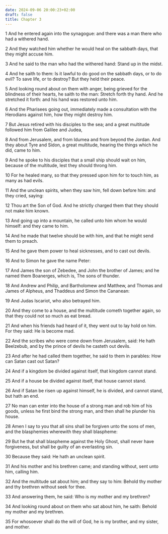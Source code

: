 ```yaml
---
date: 2024-09-06 20:00:23+02:00
draft: false
title: Chapter 3
---
```




1 And he entered again into the synagogue: and there was a man there who had a withered hand.

2 And they watched him whether he would heal on the sabbath days, that they might accuse him.

3 And he said to the man who had the withered hand: Stand up in the midst.

4 And he saith to them: Is it lawful to do good on the sabbath days, or to do evil? To save life, or to destroy? But they held their peace.

5 And looking round about on them with anger, being grieved for the blindness of their hearts, he saith to the man: Stretch forth thy hand. And he stretched it forth: and his hand was restored unto him.

6 And the Pharisees going out, immediately made a consultation with the Herodians against him, how they might destroy him.

7 But Jesus retired with his disciples to the sea; and a great multitude followed him from Galilee and Judea,

8 And from Jerusalem, and from Idumea and from beyond the Jordan. And they about Tyre and Sidon, a great multitude, hearing the things which he did, came to him.

9 And he spoke to his disciples that a small ship should wait on him, because of the multitude, lest they should throng him.

10 For he healed many, so that they pressed upon him for to touch him, as many as had evils.

11 And the unclean spirits, when they saw him, fell down before him: and they cried, saying:

12 Thou art the Son of God. And he strictly charged them that they should not make him known.

13 And going up into a mountain, he called unto him whom he would himself: and they came to him.

14 And he made that twelve should be with him, and that he might send them to preach.

15 And he gave them power to heal sicknesses, and to cast out devils.

16 And to Simon he gave the name Peter:

17 And James the son of Zebedee, and John the brother of James; and he named them Boanerges, which is, The sons of thunder.

18 And Andrew and Philip, and Bartholomew and Matthew, and Thomas and James of Alpheus, and Thaddeus and Simon the Cananean:

19 And Judas Iscariot, who also betrayed him.

20 And they come to a house, and the multitude cometh together again, so that they could not so much as eat bread.

21 And when his friends had heard of it, they went out to lay hold on him. For they said: He is become mad.

22 And the scribes who were come down from Jerusalem, said: He hath Beelzebub, and by the prince of devils he casteth out devils.

23 And after he had called them together, he said to them in parables: How can Satan cast out Satan?

24 And if a kingdom be divided against itself, that kingdom cannot stand.

25 And if a house be divided against itself, that house cannot stand.

26 And if Satan be risen up against himself, he is divided, and cannot stand, but hath an end.

27 No man can enter into the house of a strong man and rob him of his goods, unless he first bind the strong man, and then shall he plunder his house.

28 Amen I say to you that all sins shall be forgiven unto the sons of men, and the blasphemies wherewith they shall blaspheme:

29 But he that shall blaspheme against the Holy Ghost, shall never have forgiveness, but shall be guilty of an everlasting sin.

30 Because they said: He hath an unclean spirit.

31 And his mother and his brethren came; and standing without, sent unto him, calling him.

32 And the multitude sat about him; and they say to him: Behold thy mother and thy brethren without seek for thee.

33 And answering them, he said: Who is my mother and my brethren?

34 And looking round about on them who sat about him, he saith: Behold my mother and my brethren.

35 For whosoever shall do the will of God, he is my brother, and my sister, and mother.

